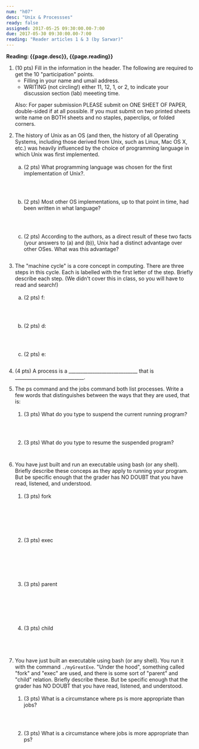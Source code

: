 ```yaml
---
num: "h07"
desc: "Unix & Processses"
ready: false
assigned: 2017-05-25 09:30:00.00-7:00
due: 2017-05-30 09:30:00.00-7:00
reading: "Reader articles 1 & 3 (by Sarwar)"
---
```

 
 <div style='display:none'>
https://ucsb-cs32-s17.github.io/hwk/h07/
</div>

<b>Reading: {{page.desc}},  {{page.reading}}</b>
 
<ol start="1">

<li>(10 pts) Fill in the information in the header. The following are required to get the 10 "participation" points.
    <ul>
    <li>Filling in your name and umail address.<br /></li>
    <li>WRITING (not circling!) either 11, 12, 1, or 2, to indicate your discussion section (lab) meeeting time.<br /></li>
    </ul>
    <p>Also: For paper submission PLEASE submit on ONE SHEET OF PAPER, double-sided if at all possible. If you must submit  on two printed sheets write name on BOTH sheets and no staples, paperclips, or folded corners.<br />
    </p>
 </li> 


 <li>The history of Unix as an OS (and then, the history of all Operating Systems, including those derived from Unix, such as Linux, Mac OS X, etc.) was heavily influenced by the choice of programming language in which Unix was first implemented. 
  <ol type='a'>
    <li style='margin-bottom:2em;'>(2 pts) What programming language was chosen for the first implementation of Unix?.</li>
    
    <li style='margin-bottom:2em;'>(2 pts) Most other OS implementations, up to that point in time, had been written in what language?</li>
    
    <li style='margin-bottom:2em;'>(2 pts) According to the authors, as a direct result of these two facts (your answers to (a) and (b)), Unix had a distinct advantage over other OSes. What was this advantage?</li>
  </ol>
  </li>

 <li>The "machine cycle" is a core concept in  computing. There are three steps in this cycle. Each is labelled with the first letter of the step. Briefly describe each step. (We didn't cover this in class, so you will have to read and search!) 
  <ol type='a'>
    <li style='margin-bottom:2em;'>(2 pts) f:</li>
    
    <li style='margin-bottom:2em;'>(2 pts) d:</li>
    
    <li  style='margin-bottom:2em;'>(2 pts) e:</li>
  </ol>
  </li>

 <div class="pagebreak"></div>

<li style='margin-bottom:1em;'>(4 pts) A process is a _____________________________ that is _____________________________.</li>

  <li>The ps command and the jobs command both list processes. Write a few words that distinguishes between the ways that they are used, that is:
  <ol>
    <li style='margin-bottom:2em;'>(3 pts) What do you type to suspend the current running program?</li>
    
    <li style='margin-bottom:3em;'>(3 pts) What do you type to resume the suspended program?</li>
  </ol>
  </li>
  
  
  <li>You have just built and run an executable using bash (or any shell). Briefly describe these conceps as they apply to running your program. But be specific enough that the grader has NO DOUBT that you have read, listened, and understood. 
  <ol>
    <li style='margin-bottom:5em;'>(3 pts) fork</li>
    
    <li style='margin-bottom:5em;'>(3 pts) exec</li>
    
    <li style='margin-bottom:5em;'>(3 pts) parent</li>

    <li style='margin-bottom:5em;'>(3 pts) child</li>
</ol>
  </li>

  <li>You have just built an executable using bash (or any shell). You run it with the command <code>./myGreatExe</code>. "Under the hood", something called "fork" and "exec" are used, and there is some sort of "parent" and "child" relation. Briefly describe these. But be specific enough that the grader has NO DOUBT that you have read, listened, and understood. 
  <ol>
    <li style='margin-bottom:2em;'>(3 pts) What is a circumstance where ps is more appropriate than jobs?</li>
    
    <li style='margin-bottom:6em;'>(3 pts) What is a circumstance where jobs is more appropriate than ps?</li>
    
</ol>
  </li>


</ol>


